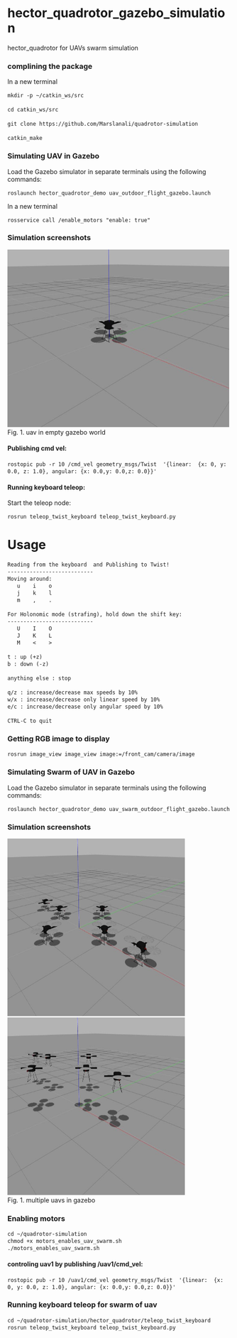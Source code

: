 # hector_quadrotor_gazebo_simulation
hector_quadrotor for UAVs swarm simulation

### complining the package
In a new terminal 

```
mkdir -p ~/catkin_ws/src

cd catkin_ws/src

git clone https://github.com/Marslanali/quadrotor-simulation
 
catkin_make
```

### Simulating UAV in Gazebo
Load the Gazebo simulator in separate terminals using the following commands:

```
roslaunch hector_quadrotor_demo uav_outdoor_flight_gazebo.launch
```

In a new terminal

```
rosservice call /enable_motors "enable: true"
```

### Simulation screenshots

<p align="left">
   <img src="screenshots/uav.jpg" width ="500" height="400"/>
  <br/>
  Fig. 1. uav in empty gazebo world
</p>


#### Publishing cmd vel:

```
rostopic pub -r 10 /cmd_vel geometry_msgs/Twist  '{linear:  {x: 0, y: 0.0, z: 1.0}, angular: {x: 0.0,y: 0.0,z: 0.0}}'
```

#### Running keyboard teleop:

Start the teleop node:
```
rosrun teleop_twist_keyboard teleop_twist_keyboard.py
```

# Usage
```
Reading from the keyboard  and Publishing to Twist!
---------------------------
Moving around:
   u    i    o
   j    k    l
   m    ,    .

For Holonomic mode (strafing), hold down the shift key:
---------------------------
   U    I    O
   J    K    L
   M    <    >

t : up (+z)
b : down (-z)

anything else : stop

q/z : increase/decrease max speeds by 10%
w/x : increase/decrease only linear speed by 10%
e/c : increase/decrease only angular speed by 10%

CTRL-C to quit
```

### Getting RGB image to display

```
rosrun image_view image_view image:=/front_cam/camera/image
```

### Simulating Swarm of UAV in Gazebo
Load the Gazebo simulator in separate terminals using the following commands:

```
roslaunch hector_quadrotor_demo uav_swarm_outdoor_flight_gazebo.launch
```


### Simulation screenshots

<p align="left">
   <img src="screenshots/swarm1.jpg" width ="400" height="400"/>
   <img src="screenshots/swarm2.jpg" width ="400" height="400"/>
  <br/>
  Fig. 1. multiple uavs in gazebo
</p>



### Enabling motors

```
cd ~/quadrotor-simulation
chmod +x motors_enables_uav_swarm.sh
./motors_enables_uav_swarm.sh
```

#### controling uav1 by publishing /uav1/cmd_vel:

```
rostopic pub -r 10 /uav1/cmd_vel geometry_msgs/Twist  '{linear:  {x: 0, y: 0.0, z: 1.0}, angular: {x: 0.0,y: 0.0,z: 0.0}}'
```


### Running keyboard teleop for swarm of uav

```
cd ~/quadrotor-simulation/hector_quadrotor/teleop_twist_keyboard
rosrun teleop_twist_keyboard teleop_twist_keyboard.py
```

